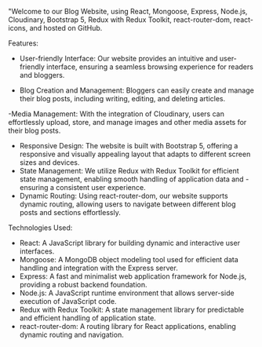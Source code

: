 "Welcome to our Blog Website,  using React, Mongoose, Express, Node.js, Cloudinary, Bootstrap 5, Redux with Redux Toolkit, react-router-dom, react-icons, and hosted on GitHub.

Features:

- User-friendly Interface: Our website provides an intuitive and user-friendly interface, ensuring a seamless browsing experience for readers and bloggers.

- Blog Creation and Management: Bloggers can easily create and manage their blog posts, including writing, editing, and deleting articles.

-Media Management: With the integration of Cloudinary, users can effortlessly upload, store, and manage images and other media assets for their blog posts.
 - Responsive Design: The website is built with Bootstrap 5, offering a responsive and visually appealing layout that adapts to different screen sizes and devices.
 - State Management: We utilize Redux with Redux Toolkit for efficient state management, enabling smooth handling of application data and  -ensuring a consistent user experience.
 - Dynamic Routing: Using react-router-dom, our website supports dynamic routing, allowing users to navigate between different blog posts and sections effortlessly.

Technologies Used:

- React: A JavaScript library for building dynamic and interactive user interfaces.
- Mongoose: A MongoDB object modeling tool used for efficient data handling and integration with the Express server.
- Express: A fast and minimalist web application framework for Node.js, providing a robust backend foundation.
- Node.js: A JavaScript runtime environment that allows server-side execution of JavaScript code.
- Redux with Redux Toolkit: A state management library for predictable and efficient handling of application state.
- react-router-dom: A routing library for React applications, enabling dynamic routing and navigation.

